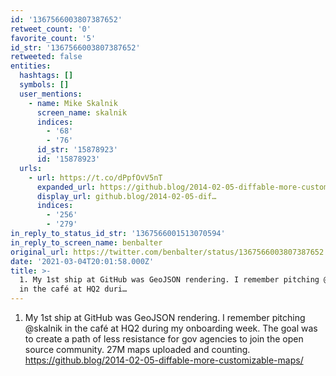 ```yaml
---
id: '1367566003807387652'
retweet_count: '0'
favorite_count: '5'
id_str: '1367566003807387652'
retweeted: false
entities:
  hashtags: []
  symbols: []
  user_mentions:
    - name: Mike Skalnik
      screen_name: skalnik
      indices:
        - '68'
        - '76'
      id_str: '15878923'
      id: '15878923'
  urls:
    - url: https://t.co/dPpfOvV5nT
      expanded_url: https://github.blog/2014-02-05-diffable-more-customizable-maps/
      display_url: github.blog/2014-02-05-dif…
      indices:
        - '256'
        - '279'
in_reply_to_status_id_str: '1367566001513070594'
in_reply_to_screen_name: benbalter
original_url: https://twitter.com/benbalter/status/1367566003807387652
date: '2021-03-04T20:01:58.000Z'
title: >-
  1. My 1st ship at GitHub was GeoJSON rendering. I remember pitching @skalnik
  in the café at HQ2 duri…
---
```


1. My 1st ship at GitHub was GeoJSON rendering. I remember pitching @skalnik in the café at HQ2 during my onboarding week. The goal was to create a path of less resistance for gov agencies to join the open source community. 27M maps uploaded and counting. https://github.blog/2014-02-05-diffable-more-customizable-maps/